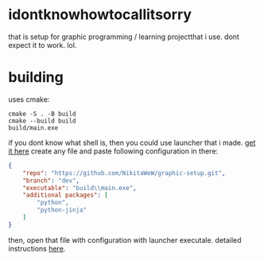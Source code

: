 # idontknowhowtocallitsorry
that is setup for graphic programming / learning projectthat i use. dont expect it to work. lol.

# building
uses cmake:
``` shell
cmake -S . -B build
cmake --build build
build/main.exe
```

if you dont know what shell is, then you could use launcher that i made. [get it here](github.com/NikitaWeW/launcher/releases/latest)
create any file and paste following configuration in there:
``` json
{
    "repo": "https://github.com/NikitaWeW/graphic-setup.git",
    "branch": "dev",
    "executable": "build\\main.exe",
    "additional packages": [
        "python",
        "python-jinja"
    ]
}
```

then, open that file with configuration with launcher executale. detailed instructions [here](https://github.com/NikitaWeW/launcher/blob/main/README.md).
